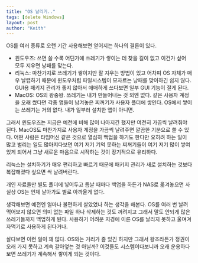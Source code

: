 ```yaml
---
title: "OS 날리기.."
tags: [delete Windows]
layout: post
author: "Keith"
---
```


OS를 여러 종류로 오랜 기간 사용해보면 얻어지는 하나의 결론이 있다.

- 윈도우즈: 쓰면 쓸 수록 어딘가에 쓰레기가 쌓이는 데 찾을 길이 없고 이건가 싶어 모두 지우면 낭패를 맞는다.
- 리눅스: 마찬가지로 쓰레기가 쌓이지만 잘 지우는 방법이 있고 어차피 OS 자체가 매우 날렵하기 때문에 윈도우처럼 파일시스템이 모자르는 낭패를 맞이하긴 쉽지 않다. GUI용 패키지 관리가 좋지 않아서 애매하게 쓰다보면 일부 GUI 기능이 절게 된다.
- MacOS: OS의 왕중왕. 쓰레기는 내가 만들어내는 것 외엔 없다. 같은 사용자 계정을 오래 썼다면 각종 앱들이 남겨놓은 찌꺼기가 사용자 폴더에 쌓인다. OS에서 쌓이는 쓰레기는 거의 없다. 내가 일부러 설치한 앱이 아니면. 

그래서 윈도우즈는 지금은 예전에 비해 많이 나아지긴 했지만 여전히 가끔씩 날려줘야 된다. MacOS도 마찬가지로 사용자 계정을 가끔씩 날려주면 깔끔한 기분으로 쓸 수 있다. 어떤 사람은 타임머신 같은 것으로 열심히 백업을 하기도 한다만 오히려 하는 일이 많고 벌리는 일도 많아지다보면 여기 저기 기억 못하는 찌꺼기들이 여기 저기 많이 쌓여있게 되어서 그냥 새로운 마음으로 시작하는 것이 장기적으로 유리하다.

리눅스는 설치하기가 매우 편리하고 빠르기 때문에 패키지 관리가 새로 설치하는 것보다 복잡해졌다 싶으면 싹 날려버린다. 

개인 자료들만 별도 폴더에 넣어두고 틈날 때마다 백업을 하든가 NAS로 옮겨놓으면 사실상 OS는 언제 날아가도 별로 아까울게 없다.

생각해보면 예전엔 얼마나 불편하게 살았었나 하는 생각을 해본다. OS를 여러 번 날려먹어보지 않으면 의미 없는 파일 하나 삭제하는 것도 꺼려지고 그래서 말도 안되게 많은 쓰레기들까지 백업하게 된다. 사용하기 어려운 지경에 이른 OS를 날리지 못하고 울며겨자먹기로 사용하게 된다거나.

살다보면 이런 일이 꽤 많다. OS와는 거리가 좀 있긴 하지만 그래서 왕조라든가 정권이 오래 가지 못하고 계속 갈아엎는 것 아닐까? 이것들도 시스템이다보니까 오래 운용하다보면 쓰레기가 계속해서 쌓이게 되는 것이다. 
